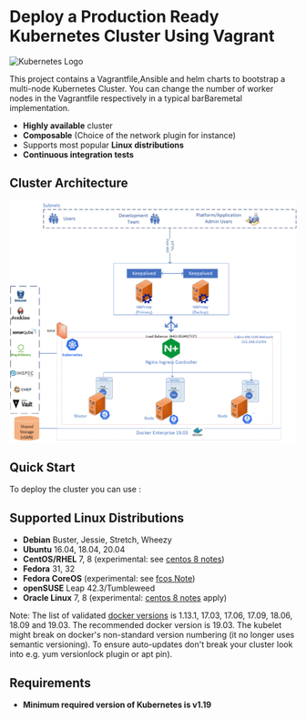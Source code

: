 # Deploy a Production Ready Kubernetes Cluster Using Vagrant

![Kubernetes Logo](https://raw.githubusercontent.com/kubernetes-sigs/kubespray/master/docs/img/kubernetes-logo.png)

This project contains a Vagrantfile,Ansible and helm charts to bootstrap a multi-node Kubernetes Cluster. You can change the number of worker nodes in the Vagrantfile respectively in a typical barBaremetal implementation.

- **Highly available** cluster
- **Composable** (Choice of the network plugin for instance)
- Supports most popular **Linux distributions**
- **Continuous integration tests**


## Cluster Architecture

![Scheme](logo/K8s-Dev-Architecture.png)

## Quick Start

To deploy the cluster you can use :

## Supported Linux Distributions

- **Debian** Buster, Jessie, Stretch, Wheezy
- **Ubuntu** 16.04, 18.04, 20.04
- **CentOS/RHEL** 7, 8 (experimental: see [centos 8 notes](docs/centos8.md))
- **Fedora** 31, 32
- **Fedora CoreOS** (experimental: see [fcos Note](docs/fcos.md))
- **openSUSE** Leap 42.3/Tumbleweed
- **Oracle Linux** 7, 8 (experimental: [centos 8 notes](docs/centos8.md) apply)

Note: The list of validated [docker versions](https://kubernetes.io/docs/setup/production-environment/container-runtimes/#docker) is 1.13.1, 17.03, 17.06, 17.09, 18.06, 18.09 and 19.03. The recommended docker version is 19.03. The kubelet might break on docker's non-standard version numbering (it no longer uses semantic versioning). To ensure auto-updates don't break your cluster look into e.g. yum versionlock plugin or apt pin).

## Requirements

- **Minimum required version of Kubernetes is v1.19**
